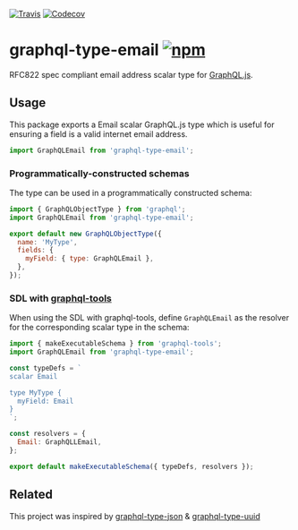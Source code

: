 [![Travis][build-badge]][build] [![Codecov][codecov-badge]][codecov]

# graphql-type-email [![npm][npm-badge]][npm]

RFC822 spec compliant email address scalar type for [GraphQL.js](https://github.com/graphql/graphql-js).

## Usage

This package exports a Email scalar GraphQL.js type which is useful for ensuring a field is a valid internet email address.

```js
import GraphQLEmail from 'graphql-type-email';
```

### Programmatically-constructed schemas

The type can be used in a programmatically constructed schema:

```js
import { GraphQLObjectType } from 'graphql';
import GraphQLEmail from 'graphql-type-email';

export default new GraphQLObjectType({
  name: 'MyType',
  fields: {
    myField: { type: GraphQLEmail },
  },
});
```

### SDL with [graphql-tools](https://github.com/apollographql/graphql-tools)

When using the SDL with graphql-tools, define `GraphQLEmail` as the resolver for
the corresponding scalar type in the schema:

```js
import { makeExecutableSchema } from 'graphql-tools';
import GraphQLEmail from 'graphql-type-email';

const typeDefs = `
scalar Email

type MyType {
  myField: Email
}
`;

const resolvers = {
  Email: GraphQLLEmail,
};

export default makeExecutableSchema({ typeDefs, resolvers });
```

## Related

This project was inspired by [graphql-type-json](https://github.com/taion/graphql-type-json) & [graphql-type-uuid](https://github.com/olistic/graphql-type-uuid)

[npm-badge]: https://img.shields.io/npm/v/graphql-type-email.svg
[npm]: https://www.npmjs.com/package/graphql-type-email
[build-badge]: https://img.shields.io/travis/cjjenkinson/graphql-type-email/master.svg
[build]: https://travis-ci.org/cjjenkinson/graphql-type-email
[codecov-badge]: https://img.shields.io/codecov/c/github/cjjenkinson/graphql-type-email/master.svg
[codecov]: https://codecov.io/gh/cjjenkinson/graphql-type-email
